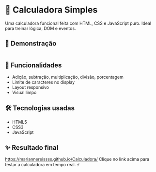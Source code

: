 # 🧮 Calculadora Simples

Uma calculadora funcional feita com HTML, CSS e JavaScript puro. Ideal para treinar lógica, DOM e eventos.

## 📱 Demonstração

<img href=/assets/imagens/Jla3P43tx11.png>


## 🚀 Funcionalidades

- Adição, subtração, multiplicação, divisão, porcentagem
- Limite de caracteres no display
- Layout responsivo
- Visual limpo

## 🛠️ Tecnologias usadas

- HTML5
- CSS3
- JavaScript

## ✨ Resultado final
https://mariannereissss.github.io/Calculadora/
Clique no link acima para testar a calculadora em tempo real. ⚡

